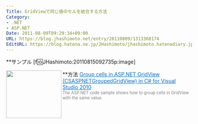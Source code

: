 ```yaml
---
Title: GridViewで同じ値のセルを結合する方法
Category:
- .NET
- ASP.NET
Date: 2011-08-09T09:29:34+09:00
URL: https://blog.jhashimoto.net/entry/20110809/1313368174
EditURL: https://blog.hatena.ne.jp/JHashimoto/jhashimoto.hatenadiary.jp/atom/entry/12921228815717257395
---
```



**サンプル
[f:id:JHashimoto:20110815092735p:image]

**方法
<a href="http://code.msdn.microsoft.com/CSASPNETGroupedGridView-3aac9b39" target="_blank"><img class="alignleft" align="left" border="0" src="http://capture.heartrails.com/150x130/shadow?http://code.msdn.microsoft.com/CSASPNETGroupedGridView-3aac9b39" alt="" width="150" height="130" /></a><a style="color:#0070C5;" href="http://code.msdn.microsoft.com/CSASPNETGroupedGridView-3aac9b39" target="_blank">Group cells in ASP.NET GridView (CSASPNETGroupedGridView) in C# for Visual Studio 2010</a><a href="http://b.hatena.ne.jp/entry/http://code.msdn.microsoft.com/CSASPNETGroupedGridView-3aac9b39" target="_blank"><img border="0" src="http://b.hatena.ne.jp/entry/image/http://code.msdn.microsoft.com/CSASPNETGroupedGridView-3aac9b39" alt="" /></a><br><span style="color: #808080;font-size: 80%;">The ASP.NET code sample shows how to group cells in GridView with the same value.</span><br style="clear:both;" />
